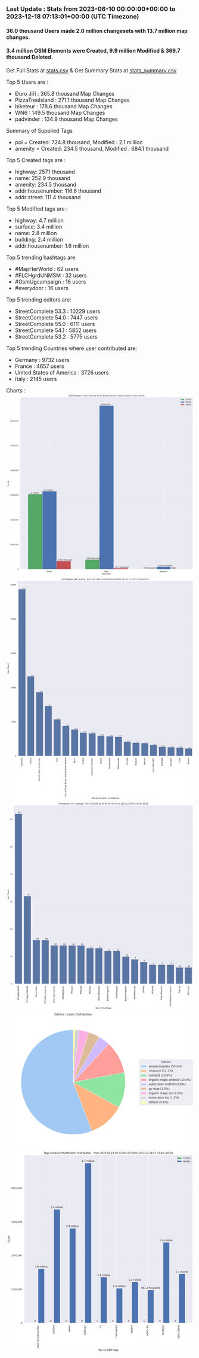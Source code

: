 ### Last Update : Stats from 2023-06-10 00:00:00+00:00 to 2023-12-18 07:13:01+00:00 (UTC Timezone)

#### 36.0 thousand Users made 2.0 million changesets with 13.7 million map changes.
#### 3.4 million OSM Elements were Created, 9.9 million Modified & 369.7 thousand Deleted.
Get Full Stats at [stats.csv](/stats/fieldmappers/Daily/stats.csv)
 & Get Summary Stats at [stats_summary.csv](/stats/fieldmappers/Daily/stats_summary.csv)

Top 5 Users are : 
- Đuro Jiří : 365.8 thousand Map Changes
- PizzaTreeIsland : 271.1 thousand Map Changes
- biketeur : 178.6 thousand Map Changes
- WN6 : 149.5 thousand Map Changes
- padvinder : 134.9 thousand Map Changes

Summary of Supplied Tags
- poi = Created: 724.8 thousand, Modified : 2.1 million
- amenity = Created: 234.5 thousand, Modified : 684.1 thousand


Top 5 Created tags are :
- highway: 257.1 thousand
- name: 252.9 thousand
- amenity: 234.5 thousand
- addr:housenumber: 116.6 thousand
- addr:street: 111.4 thousand


Top 5 Modified tags are :
- highway: 4.7 million
- surface: 3.4 million
- name: 2.8 million
- building: 2.4 million
- addr:housenumber: 1.6 million


Top 5 trending hashtags are:
- #MapHerWorld : 62 users
- #FLCHgrdUNMSM : 32 users
- #OsmUgcampaign : 16 users
- #everydoor : 16 users


Top 5 trending editors are:
- StreetComplete 53.3 : 10229 users
- StreetComplete 54.0 : 7447 users
- StreetComplete 55.0 : 6111 users
- StreetComplete 54.1 : 5852 users
- StreetComplete 53.2 : 5775 users


Top 5 trending Countries where user contributed are:
- Germany : 9732 users
- France : 4657 users
- United States of America : 3726 users
- Italy : 2145 users


 Charts : 
![Alt text](./stats_osm_changes.png) 
![Alt text](./stats_users_per_country.png) 
![Alt text](./stats_users_per_hashtag.png) 
![Alt text](./stats_editors_pie_chart.png) 
![Alt text](./stats_tags.png) 
